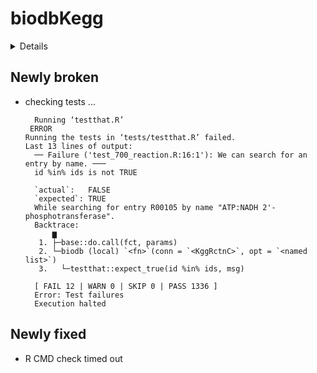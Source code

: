 # biodbKegg

<details>

* Version: 1.6.1
* GitHub: https://github.com/pkrog/biodbKegg
* Source code: https://github.com/cran/biodbKegg
* Date/Publication: 2023-08-02
* Number of recursive dependencies: 125

Run `revdepcheck::revdep_details(, "biodbKegg")` for more info

</details>

## Newly broken

*   checking tests ...
    ```
      Running ‘testthat.R’
     ERROR
    Running the tests in ‘tests/testthat.R’ failed.
    Last 13 lines of output:
      ── Failure ('test_700_reaction.R:16:1'): We can search for an entry by name. ───
      id %in% ids is not TRUE
      
      `actual`:   FALSE
      `expected`: TRUE 
      While searching for entry R00105 by name "ATP:NADH 2'-phosphotransferase".
      Backtrace:
          ▆
       1. ├─base::do.call(fct, params)
       2. └─biodb (local) `<fn>`(conn = `<KggRctnC>`, opt = `<named list>`)
       3.   └─testthat::expect_true(id %in% ids, msg)
      
      [ FAIL 12 | WARN 0 | SKIP 0 | PASS 1336 ]
      Error: Test failures
      Execution halted
    ```

## Newly fixed

*   R CMD check timed out
    

